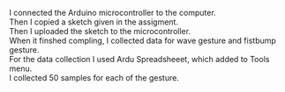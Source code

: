 I connected the Arduino microcontroller to the computer.                                                           
Then I copied a sketch given in the assigment.                                                                   
Then I uploaded the sketch to the microcontroller.                                                                      
When it finshed compling, I collected data for wave gesture and fistbump gesture.                                       
For the data collection I used Ardu Spreadsheeet, which added to Tools menu.                                                    
I collected 50 samples for each of the gesture.                                                                 
